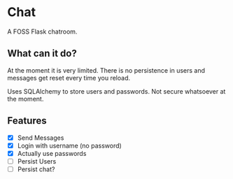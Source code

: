 # Chat
A FOSS Flask chatroom.

## What can it do?
At the moment it is very limited. There is no persistence in users and messages get reset every time you reload.

Uses SQLAlchemy to store users and passwords. Not secure whatsoever at the moment.

## Features
 - [x] Send Messages
 - [x] Login with username (no password)
 - [x] Actually use passwords
 - [ ] Persist Users
 - [ ] Persist chat?